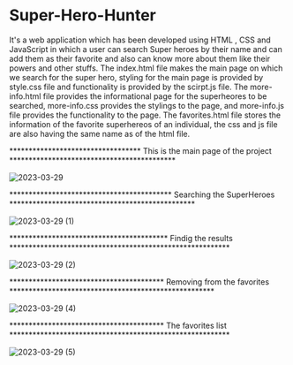 # Super-Hero-Hunter
It's a web application which has been developed using HTML , CSS and JavaScript in which a user can search Super heroes by their
name and can add them as their favorite and also can know more about them like their powers and other stuffs.
The index.html file makes the main page on which we search for the super hero, styling for the main page is provided by style.css file and functionality
is provided by the scirpt.js file.
The more-info.html file provides the informational page for the superheores to be searched, more-info.css provides the stylings to the page,
and more-info.js file provides the functionality to the page.
The favorites.html file stores the information of the favorite superhereos of an individual, the css and js file are also having
the same name as of the html file.




   ********************************** This is the main page of the project *******************************************
   
![2023-03-29](https://user-images.githubusercontent.com/70721400/228609372-59c22a76-aa26-47a0-a7a3-b59fcc601770.png)



****************************************** Searching the SuperHeroes ************************************************


![2023-03-29 (1)](https://user-images.githubusercontent.com/70721400/228610123-cee8c29f-dcd9-48a7-b76f-3dfbc22e1221.png)




***************************************** Findig the results *********************************************************




![2023-03-29 (2)](https://user-images.githubusercontent.com/70721400/228610438-13b20cb8-199f-4d91-88a6-16b205da264a.png)




**************************************** Removing from the favorites *****************************************************



![2023-03-29 (4)](https://user-images.githubusercontent.com/70721400/228610723-2725ad90-1a99-4fb7-be42-21901de254e1.png)




**************************************** The favorites list *********************************************************




![2023-03-29 (5)](https://user-images.githubusercontent.com/70721400/228610844-a729473f-b00f-4f25-937d-eb3a2e84e37a.png)





